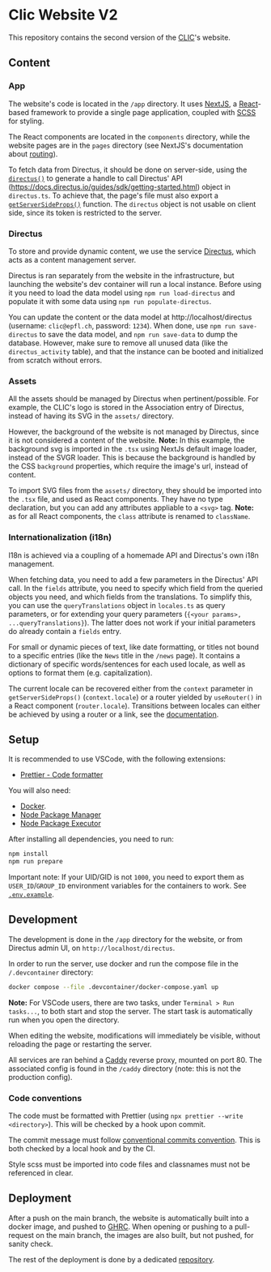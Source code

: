 # Clic Website V2

This repository contains the second version of the [CLIC](https://clic.epfl.ch)'s website.

## Content

### App

The website's code is located in the `/app` directory. It uses [NextJS](https://nextjs.org/), a [React](https://react.dev/)-based framework to provide a single page application, coupled with [SCSS](https://sass-lang.com/documentation/syntax/#scss) for styling.

The React components are located in the `components` directory, while the website pages are in the `pages` directory (see NextJS's documentation about [routing](https://nextjs.org/docs/pages/building-your-application/routing/pages-and-layouts)).

To fetch data from Directus, it should be done on server-side, using the [`directus()`](./app/src/directus.ts) to generate a handle to call Directus' API (https://docs.directus.io/guides/sdk/getting-started.html) object in `directus.ts`. To achieve that, the page's file must also export a [`getServerSideProps()`](https://nextjs.org/docs/pages/building-your-application/data-fetching/get-server-side-props) function. The `directus` object is not usable on client side, since its token is restricted to the server.

### Directus

To store and provide dynamic content, we use the service [Directus](https://directus.io/), which acts as a content management server.

Directus is ran separately from the website in the infrastructure, but launching the website's dev container will run a local instance. Before using it you need to load the data model using `npm run load-directus` and populate it with some data using `npm run populate-directus`.

You can update the content or the data model at http://localhost/directus (username: `clic@epfl.ch`, password: `1234`). When done, use `npm run save-directus` to save the data model, and `npm run save-data` to dump the database. However, make sure to remove all unused data (like the `directus_activity` table), and that the instance can be booted and initialized from scratch without errors.

### Assets

All the assets should be managed by Directus when pertinent/possible. For example, the CLIC's logo is stored in the Association entry of Directus, instead of having its SVG in the `assets/` directory.

However, the background of the website is not managed by Directus, since it is not considered a content of the website. **Note:** In this example, the background svg is imported in the `.tsx` using NextJs default image loader, instead of the SVGR loader. This is because the background is handled by the CSS `background` properties, which require the image's url, instead of content.

To import SVG files from the `assets/` directory, they should be imported into the `.tsx` file, and used as React components. They have no type declaration, but you can add any attributes appliable to a `<svg>` tag. **Note:** as for all React components, the `class` attribute is renamed to `className`.

### Internationalization (i18n)

I18n is achieved via a coupling of a homemade API and Directus's own i18n management.

When fetching data, you need to add a few parameters in the Directus' API call. In the `fields` attribute, you need to specify which field from the queried objects you need, and which fields from the translations. To simplify this, you can use the `queryTranslations` object in `locales.ts` as query parameters, or for extending your query parameters (`{<your params>, ...queryTranslations}`). The latter does not work if your initial parameters do already contain a `fields` entry.

For small or dynamic pieces of text, like date formatting, or titles not bound to a specific entries (like the `News` title in the `/news` page). It contains a dictionary of specific words/sentences for each used locale, as well as options to format them (e.g. capitalization).

The current locale can be recovered either from the `context` parameter in `getServerSideProps()` (`context.locale`) or a router yielded by `useRouter()` in a React component (`router.locale`). Transitions between locales can either be achieved by using a router or a link, see the [documentation](https://nextjs.org/docs/pages/building-your-application/routing/internationalization#transition-between-locales).

## Setup

It is recommended to use VSCode, with the following extensions:

- [Prettier - Code formatter](https://marketplace.visualstudio.com/items?itemName=esbenp.prettier-vscode)

You will also need:

- [Docker](https://www.docker.com/).
- [Node Package Manager](https://www.npmjs.com/)
- [Node Package Executor](https://www.npmjs.com/package/npx)

After installing all dependencies, you need to run:

```sh
npm install
npm run prepare
```

Important note: If your UID/GID is not `1000`, you need to export them as `USER_ID`/`GROUP_ID` environment variables for the containers to work. See [`.env.example`](.env.example).

## Development

The development is done in the `/app` directory for the website, or from Directus admin UI, on `http://localhost/directus`.

In order to run the server, use docker and run the compose file in the `/.devcontainer` directory:

```sh
docker compose --file .devcontainer/docker-compose.yaml up
```

**Note:** For VSCode users, there are two tasks, under `Terminal > Run tasks...`, to both start and stop the server. The start task is automatically run when you open the directory.

When editing the website, modifications will immediately be visible, without reloading the page or restarting the server.

All services are ran behind a [Caddy](https://caddyserver.com/) reverse proxy, mounted on port 80. The associated config is found in the `/caddy` directory (note: this is not the production config).

### Code conventions

The code must be formatted with Prettier (using `npx prettier --write <directory>`). This will be checked by a hook upon commit.

The commit message must follow [conventional commits convention](https://gist.github.com/qoomon/5dfcdf8eec66a051ecd85625518cfd13). This is both checked by a local hook and by the CI.

Style scss must be imported into code files and classnames must not be referenced in clear.

## Deployment

After a push on the main branch, the website is automatically built into a docker image, and pushed to [GHRC](https://docs.github.com/en/packages/working-with-a-github-packages-registry/working-with-the-container-registry). When opening or pushing to a pull-request on the main branch, the images are also built, but not pushed, for sanity check.

The rest of the deployment is done by a dedicated [repository](https://github.com/clicepfl/clic-website-v2-infra).
